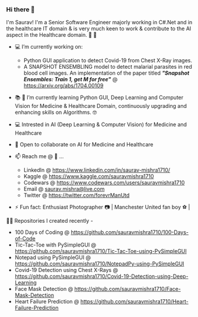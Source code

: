 ### Hi there 👋

I'm Saurav! I'm a Senior Software Engineer majorly working in C#.Net and in the healthcare IT domain & is very much keen to work & contribute to the AI aspect in the Healthcare domain. :construction_worker: :hospital:

- :computer: I’m currently working on:

    - Python GUI application to detect Covid-19 from Chest X-Ray images.
    - A SNAPSHOT ENSEMBLING model to detect malarial parasites in red blood cell images. An implementation of the paper titled ***"Snapshot Ensembles: Train 1, get M for free"*** @ https://arxiv.org/abs/1704.00109
    
    
- :books: :notebook: I’m currently learning Python GUI, Deep Learning and Computer Vision for Medicine & Healthcare Domain, continuously upgrading and enhancing skills on Algorithms. :nerd_face:


- :computer: Intrested in AI (Deep Learning & Computer Vision) for Medicine and Healthcare
- 👯 Open to collaborate on AI for Medicine and Healthcare


- 📫 Reach me @ :email: ...
    - LinkedIn @ https://www.linkedin.com/in/saurav-mishra1710/
    - Kaggle @ https://www.kaggle.com/sauravmishra1710
    - Codewars @ https://www.codewars.com/users/sauravmishra1710
    - Email @ saurav.mishra@live.com 
    - Twitter @ https://twitter.com/forevrManUtd


- ⚡ Fun fact: Enthusiast Photographer :camera: | Manchester United fan boy :soccer: |


👨‍💻 Repositories I created recently - 

  - 100 Days of Coding @ https://github.com/sauravmishra1710/100-Days-of-Code
  - Tic-Tac-Toe with PySimpleGUI @ https://github.com/sauravmishra1710/Tic-Tac-Toe-using-PySimpleGUI
  - Notepad using PySimpleGUI @ https://github.com/sauravmishra1710/NotepadPy-using-PySimpleGUI
  - Covid-19 Detection using Chest X-Rays @ https://github.com/sauravmishra1710/Covid-19-Detection-using-Deep-Learning
  - Face Mask Detection @ https://github.com/sauravmishra1710/Face-Mask-Detection
  - Heart Failure Prediction @ https://github.com/sauravmishra1710/Heart-Failure-Prediction
